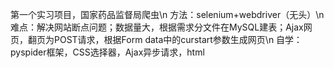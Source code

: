 第一个实习项目，国家药品监督局爬虫\n
方法：selenium+webdriver（无头）\n
难点：解决网站断点问题；数据量大，根据需求分文件在MySQL建表；Ajax网页，翻页为POST请求，根据Form data中的curstart参数生成网页\n
自学：pyspider框架，CSS选择器，Ajax异步请求，html
